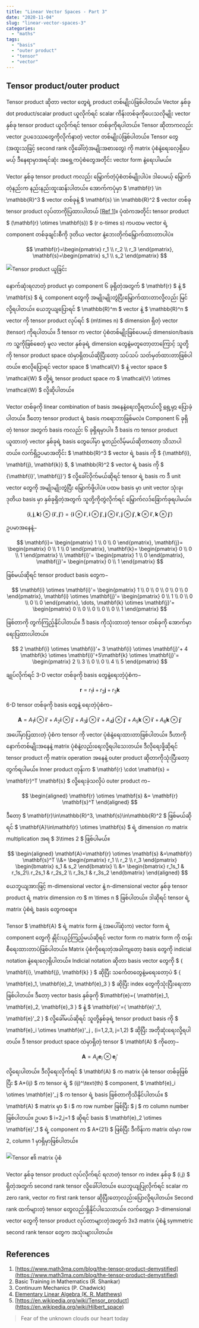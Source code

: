 ```yaml
---
title: "Linear Vector Spaces - Part 3"
date: "2020-11-04"
slug: "linear-vector-spaces-3"
categories:
  - "maths"
tags:
  - "basis"
  - "outer product"
  - "tensor"
  - "vector"
---
```


## Tensor product/outer product

Tensor product ဆိုတာ vector တွေရဲ့ product တစ်မျိုးပဲဖြစ်ပါတယ်။ Vector နှစ်ခု dot product/scalar product ယူလိုက်ရင် scalar ကိန်းတစ်ခုကိုပေးသလိုမျိုး vector နှစ်ခု tensor product ယူလိုက်ရင် tensor တစ်ခုကိုရပါတယ်။ Tensor ဆိုတာကလည်း vector ဥပဒေဿတွေကိုလိုက်နာတဲ့ vector တစ်မျိုးပဲဖြစ်ပါတယ်။ Tensor တွေ (အထူးသဖြင့် second rank လို့ခေါ်တဲ့အမျိုးအစားတွေ) ကို matrix ပုံစံနဲ့ရေးလေ့ရှိပေမယ့် ဒီနေရာမှာအရင်ဆုံး အရှေ့ကပုံစံတွေအတိုင်း vector form နဲ့ရေးပါမယ်။

Vector နှစ်ခု tensor product ကလည်း မြှောက်တဲ့ပုံစံတစ်မျိုးပါပဲ။ ဒါပေမယ့် မြှောက်တဲ့နည်းက နည်းနည်းထူးဆန်းပါတယ်။ အောက်ကပုံမှာ $ \mathbf{r} \in \mathbb{R}^3 $ vector တစ်ခုနဲ့ $ \mathbf{s} \in \mathbb{R}^2 $ vector တစ်ခု tensor product လုပ်တာကိုပြထားပါတယ် \[[Ref 1](https://www.math3ma.com/blog/the-tensor-product-demystified)\]။ ပုံထဲကအတိုင်း tensor product $ (\mathbf{r} \otimes \mathbf{s}) $ (r o-times s) ကပထမ vector ရဲ့ component တစ်ခုချင်းစီကို ဒုတိယ vector နဲ့ဘေးတိုက်မြှောက်ထားတာပါပဲ။

$$
\mathbf{r}=\begin{pmatrix}
r_1 \\ r_2 \\ r_3
\end{pmatrix},
\mathbf{s}=\begin{pmatrix}
s_1 \\ s_2
\end{pmatrix}
$$

![Tensor product ယူခြင်း](images/tensor_product_process.svg)

နောက်ဆုံးရလာတဲ့ product မှာ component ၆ ခုရှိတဲ့အတွက် $ \mathbf{r} $ နဲ့ $ \mathbf{s} $ ရဲ့ component တွေကို အမျိုးမျိုးတွဲပြီးမြှောက်ထားတာလို့လည်း မြင်လို့ရပါတယ်။ ယေဘူယျပြောရင် $ \mathbb{R}^m $ vector နဲ့ $ \mathbb{R}^n $ vector ကို tensor product လုပ်ရင် $ (m\times n) $ dimension ရှိတဲ့ vector (tensor) ကိုရပါတယ်။ ဒီ tensor က vector ပုံစံတစ်မျိုးဖြစ်ပေမယ့် dimension/basis က သူ့ကိုဖြစ်စေတဲ့ မူလ vector နှစ်ခုရဲ့ dimension တွေနဲ့မတူတော့တာကြောင့် သူတို့ကို tensor product space ထဲမှာရှိတယ်ဆိုပြီးတော့ သပ်သပ် သတ်မှတ်ထားတာဖြစ်ပါတယ်။ စာလိုပြောရင် vector space $ \mathcal{V} $ နဲ့ vector space $ \mathcal{W} $ တို့ရဲ့ tensor product space က $ \mathcal{V} \otimes \mathcal{W} $ လို့ဆိုပါတယ်။

Vector တစ်ခုကို linear combination of basis အနေနဲ့ရေးလို့ရတယ်လို့ [ရှေ့မှာ](http://theinlinaung.com/linear-vector-spaces-1/#vector_bases) ပြောခဲ့ပါတယ်။ ဒီတော့ tensor product ရဲ့ basis ကရောဘာဖြစ်မလဲ။ Component ၆ ခုရှိတဲ့ tensor အတွက် basis ကလည်း ၆ ခုရှိရမှာပါ။ ဒီ basis က tensor product ယူထားတဲ့ vector နှစ်ခုရဲ့ basis တွေပေါ်မှာ မူတည်လိမ့်မယ်ဆိုတာတော့ သိသာပါတယ်။ လက်ရှိဥပမာအတိုင်း $ \mathbb{R}^3 $ vector ရဲ့ basis ကို $ \{\mathbf{i}, \mathbf{j}, \mathbf{k}\} $, $ \mathbb{R}^2 $ vector ရဲ့ basis ကို $ \{\mathbf{i}', \mathbf{j}'\} $ လို့ခေါ်လိုက်မယ်ဆိုရင် tensor ရဲ့ basis က ဒီ unit vector တွေကို အမျိုးမျိုးတွဲပြီး မြှောက်ဖို့ပါပဲ။ ပထမ basis မှာ unit vector သုံးခု၊ ဒုတိယ basis မှာ နှစ်ခုရှိတဲ့အတွက် သူတို့ကိုတွဲလိုက်ရင် မြှောက်လဒ်ခြောက်ခုရပါမယ်။

$$
\{\mathbf{i}, \mathbf{j}, \mathbf{k}\} \otimes  \{\mathbf{i}',\mathbf{j}'\} = \{
\mathbf{i} \otimes \mathbf{i}',
\mathbf{i} \otimes \mathbf{j}',
\mathbf{j} \otimes \mathbf{i}',
\mathbf{j} \otimes \mathbf{j}',
\mathbf{k} \otimes \mathbf{i}',
\mathbf{k} \otimes \mathbf{j}'
\}
$$

ဥပမာအနေနဲ့−

$$
\mathbf{i}=
\begin{pmatrix}
1 \\ 0 \\ 0
\end{pmatrix},
\mathbf{j}=
\begin{pmatrix}
0 \\ 1 \\ 0
\end{pmatrix},
\mathbf{k}=
\begin{pmatrix}
0 \\ 0 \\ 1
\end{pmatrix} \\
\mathbf{i}'=
\begin{pmatrix}
1 \\ 0
\end{pmatrix},
\mathbf{j}'=
\begin{pmatrix}
0 \\ 1
\end{pmatrix}
$$

ဖြစ်မယ်ဆိုရင် tensor product basis တွေက−

$$
\mathbf{i} \otimes \mathbf{i}'=
\begin{pmatrix}
1 \\ 0 \\ 0 \\ 0 \\ 0 \\ 0
\end{pmatrix},
\mathbf{i} \otimes \mathbf{j}'=
\begin{pmatrix}
0 \\ 1 \\ 0 \\ 0 \\ 0 \\ 0
\end{pmatrix}, \dots,
\mathbf{k} \otimes \mathbf{j}'=
\begin{pmatrix}
0 \\ 0 \\ 0 \\ 0 \\ 0 \\ 1
\end{pmatrix}
$$

ဖြစ်တာကို တွက်ကြည့်နိုင်ပါတယ်။ ဒီ basis ကိုသုံးထားတဲ့ tensor တစ်ခုကို အောက်မှာရေးပြထားပါတယ်။

$$
2 \mathbf{i} \otimes \mathbf{i}'+ 3 \mathbf{i} \otimes \mathbf{j}'+ 4 \mathbf{k} \otimes \mathbf{i}'+5\mathbf{k} \otimes \mathbf{j}'=
\begin{pmatrix}
2 \\ 3 \\ 0 \\ 0 \\ 4 \\ 5
\end{pmatrix}
$$

ချုပ်လိုက်ရင် 3-D vector တစ်ခုကို basis တွေနဲ့ရေးတဲ့ပုံစံက−

$$ \mathbf{r}=r_1 \mathbf{i}+r_2 \mathbf{j}+r_3 \mathbf{k} $$

6-D tensor တစ်ခုကို basis တွေနဲ့ ရေးတဲ့ပုံစံက−

$$
\mathbf{A}=
A_1 \mathbf{i} \otimes \mathbf{i}'+
A_2 \mathbf{i} \otimes \mathbf{j}' +
A_3 \mathbf{j} \otimes \mathbf{i}' +
A_4 \mathbf{j} \otimes \mathbf{j}' +
A_5 \mathbf{k} \otimes \mathbf{i}' +
A_6 \mathbf{k} \otimes \mathbf{j}'
$$

အပေါ်မှာပြထားတဲ့ ပုံစံက tensor ကို vector ပုံစံနဲ့ရေးထားတာဖြစ်ပါတယ်။ ဒီဟာကို နောက်တစ်မျိုးအနေနဲ့ matrix ပုံစံနဲ့လည်းရေးလို့ရပါသေးတယ်။ ဒီလိုရေးဖို့ဆိုရင် tensor product ကို matrix operation အနေနဲ့ outer product ဆိုတာကိုသုံးပြီးတော့ တွက်ရပါမယ်။ Inner product တုန်းက $ \mathbf{r} \cdot \mathbf{s} = \mathbf{r}^T \mathbf{s} $ လို့ရေးခဲ့သလိုပဲ outer product က−

$$
\begin{aligned}
\mathbf{r} \otimes \mathbf{s} &= \mathbf{r} \mathbf{s}^T
\end{aligned}
$$

ဒီတော့ $ \mathbf{r}\in\mathbb{R}^3, \mathbf{s}\in\mathbb{R}^2 $ ဖြစ်မယ်ဆိုရင် $ \mathbf{A}\in\mathbf{r} \otimes \mathbf{s} $ ရဲ့ dimension က matrix multiplication အရ $ 3\times 2 $ ဖြစ်ပါမယ်။

$$
\begin{aligned}
\mathbf{A}=\mathbf{r} \otimes \mathbf{s} &=\mathbf{r} \mathbf{s}^T
\\&=
\begin{pmatrix}
r_1 \\ r_2 \\ r_3
\end{pmatrix}
\begin{bmatrix}
s_1 & s_2
\end{bmatrix} \\
&=
\begin{bmatrix}
r_1s_1 & r_1s_2\\
r_2s_1 & r_2s_2 \\
r_3s_1 & r_3s_2
\end{bmatrix}
\end{aligned}
$$

ယေဘူယျအားဖြင့် m-dimensional vector နဲ့ n-dimensional vector နှစ်ခု tensor product ရဲ့ matrix dimension က $ m \times n $ ဖြစ်ပါတယ်။ ဒါဆိုရင် tensor ရဲ့ matrix ပုံစံရဲ့ basis တွေကရော။

Tensor $ \mathbf{A} $ ရဲ့ matrix form နဲ့ (အပေါ်ဆုံးက) vector form ရဲ့ component တွေကို နှိုင်းယှဉ်ကြည့်မယ်ဆိုရင် vector form က matrix form ကို တန်းစီရေးထားတာပဲဖြစ်ပါတယ်။ Matrix ပုံစံကိုရေးတဲ့အခါကျတော့ basis တွေကို indicial notation နဲ့ရေးလေ့ရှိပါတယ်။ Indicial notation ဆိုတာ basis vector တွေကို $ \{ \mathbf{i}, \mathbf{j}, \mathbf{k} \} $ ဆိုပြီး သင်္ကေတတွေနဲ့မရေးတော့ပဲ $ \{ \mathbf{e}_1, \mathbf{e}_2, \mathbf{e}_3 \} $ ဆိုပြီး index တွေကိုသုံးပြီးရေးတာဖြစ်ပါတယ်။ ဒီတော့ vector basis နှစ်ခုကို $\mathbf{e}=\{ \mathbf{e}_1, \mathbf{e}_2, \mathbf{e}_3 \} $ နဲ့ $ \mathbf{e}'=\{ \mathbf{e}'_1, \mathbf{e}'_2 \} $ လို့ခေါ်မယ်ဆိုရင် သူတို့နှစ်ခုရဲ့ tensor product basis ကို $ \mathbf{e}_i \otimes \mathbf{e}'_j , (i=1,2,3, j=1,2) $ ဆိုပြီး အတိုဆုံးရေးလို့ရပါတယ်။ ဒီ tensor product space ထဲမှာရှိတဲ့ tensor $ \mathbf{A} $ ကိုတော့−

$$\mathbf{A}=A_{ij} \mathbf{e}_i \otimes \mathbf{e}_j'$$

လို့ရေးပါတယ်။ ဒီလိုရေးလိုက်ရင် $ \mathbf{A} $ က matrix ပုံစံ tensor တစ်ခုဖြစ်ပြီး $ A*{ij} $ က tensor ရဲ့ $ (ij)^\text{th} $ component, $ \mathbf{e}_i \otimes \mathbf{e}'_j $ က tensor ရဲ့ basis ဖြစ်တာကိုသိနိုင်ပါတယ်။ $ \mathbf{A} $ matrix မှာ $ i $ က row number ဖြစ်ပြီး $ j $ က column number ဖြစ်ပါတယ်။ ဥပမာ $ i=2,j=1 $ ဆိုရင် basis $ \mathbf{e}_2 \otimes \mathbf{e}'_1 $ ရဲ့ component က $ A*{21} $ ဖြစ်ပြီး ဒီကိန်းက matrix ထဲမှာ row 2, column 1 မှာရှိမှာဖြစ်ပါတယ်။

![Tensor ၏ matrix ပုံစံ](images/tensor_vector_matrix_forms.svg)

Vector နှစ်ခု tensor product လုပ်လိုက်ရင် ရလာတဲ့ tensor က index နှစ်ခု $ (i,j) $ ရှိတဲ့အတွက် second rank tensor လို့ခေါ်ပါတယ်။ ယေဘူယျပြုလိုက်ရင် scalar က zero rank, vector က first rank tensor ဆိုပြီးတော့လည်းပြောလို့ရပါတယ်။ Second rank ထက်များတဲ့ tensor တွေလည်းရှိနိုင်ပါသေးတယ်။ လက်တွေ့မှာ 3-dimensional vector တွေကို tensor product လုပ်တာများတဲ့အတွက် 3x3 matrix ပုံစံနဲ့ symmetric second rank tensor တွေက အသုံးများပါတယ်။

## References

1. [https://www.math3ma.com/blog/the-tensor-product-demystified](https://www.math3ma.com/blog/the-tensor-product-demystified)
2. Basic Training in Mathematics (R. Shankar)
3. Continuum Mechanics (P. Chadwick)
4. [Elementary Linear Algebra (K. R. Matthews)](http://www.numbertheory.org/book/mp103.pdf)
5. [https://en.wikipedia.org/wiki/Tensor_product](https://en.wikipedia.org/wiki/Hilbert_space)

<Blockquote author="Nightwish">
Fear of the unknown clouds our heart today
</Blockquote>
